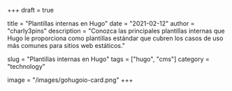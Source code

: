 +++
draft = true

title = "Plantillas internas en Hugo"
date = "2021-02-12"
author = "charly3pins"
description = "Conozca las principales plantillas internas que Hugo le proporciona como plantillas estándar que cubren los casos de uso más comunes para sitios web estáticos."

slug = "Plantillas internas en Hugo"
tags = ["hugo", "cms"]
category = "technology"

image = "/images/gohugoio-card.png"
+++